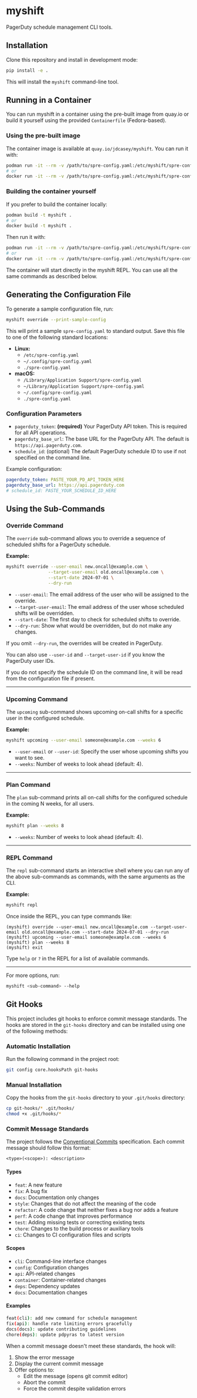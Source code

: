 # myshift

PagerDuty schedule management CLI tools.

## Installation

Clone this repository and install in development mode:

```bash
pip install -e .
```

This will install the `myshift` command-line tool.

## Running in a Container

You can run myshift in a container using the pre-built image from quay.io or build it yourself using the provided `Containerfile` (Fedora-based).

### Using the pre-built image

The container image is available at `quay.io/jdcasey/myshift`. You can run it with:

```bash
podman run -it --rm -v /path/to/spre-config.yaml:/etc/myshift/spre-config.yaml quay.io/jdcasey/myshift
# or
docker run -it --rm -v /path/to/spre-config.yaml:/etc/myshift/spre-config.yaml quay.io/jdcasey/myshift
```

### Building the container yourself

If you prefer to build the container locally:

```bash
podman build -t myshift .
# or
docker build -t myshift .
```

Then run it with:

```bash
podman run -it --rm -v /path/to/spre-config.yaml:/etc/myshift/spre-config.yaml myshift
# or
docker run -it --rm -v /path/to/spre-config.yaml:/etc/myshift/spre-config.yaml myshift
```

The container will start directly in the myshift REPL. You can use all the same commands as described below.

## Generating the Configuration File

To generate a sample configuration file, run:

```bash
myshift override --print-sample-config
```

This will print a sample `spre-config.yaml` to standard output. Save this file to one of the following standard locations:

- **Linux:**
  - `/etc/spre-config.yaml`
  - `~/.config/spre-config.yaml`
  - `./spre-config.yaml`
- **macOS:**
  - `/Library/Application Support/spre-config.yaml`
  - `~/Library/Application Support/spre-config.yaml`
  - `~/.config/spre-config.yaml`
  - `./spre-config.yaml`

### Configuration Parameters

- `pagerduty_token`: **(required)** Your PagerDuty API token. This is required for all API operations.
- `pagerduty_base_url`: The base URL for the PagerDuty API. The default is `https://api.pagerduty.com`.
- `schedule_id`: (optional) The default PagerDuty schedule ID to use if not specified on the command line.

Example configuration:

```yaml
pagerduty_token: PASTE_YOUR_PD_API_TOKEN_HERE
pagerduty_base_url: https://api.pagerduty.com
# schedule_id: PASTE_YOUR_SCHEDULE_ID_HERE
```

## Using the Sub-Commands

### Override Command

The `override` sub-command allows you to override a sequence of scheduled shifts for a PagerDuty schedule.

**Example:**
```bash
myshift override --user-email new.oncall@example.com \
                --target-user-email old.oncall@example.com \
                --start-date 2024-07-01 \
                --dry-run
```
- `--user-email`: The email address of the user who will be assigned to the override.
- `--target-user-email`: The email address of the user whose scheduled shifts will be overridden.
- `--start-date`: The first day to check for scheduled shifts to override.
- `--dry-run`: Show what would be overridden, but do not make any changes.

If you omit `--dry-run`, the overrides will be created in PagerDuty.

You can also use `--user-id` and `--target-user-id` if you know the PagerDuty user IDs.

If you do not specify the schedule ID on the command line, it will be read from the configuration file if present.

---

### Upcoming Command

The `upcoming` sub-command shows upcoming on-call shifts for a specific user in the configured schedule.

**Example:**
```bash
myshift upcoming --user-email someone@example.com --weeks 6
```
- `--user-email` or `--user-id`: Specify the user whose upcoming shifts you want to see.
- `--weeks`: Number of weeks to look ahead (default: 4).

---

### Plan Command

The `plan` sub-command prints all on-call shifts for the configured schedule in the coming N weeks, for all users.

**Example:**
```bash
myshift plan --weeks 8
```
- `--weeks`: Number of weeks to look ahead (default: 4).

---

### REPL Command

The `repl` sub-command starts an interactive shell where you can run any of the above sub-commands as commands, with the same arguments as the CLI.

**Example:**
```bash
myshift repl
```

Once inside the REPL, you can type commands like:
```
(myshift) override --user-email new.oncall@example.com --target-user-email old.oncall@example.com --start-date 2024-07-01 --dry-run
(myshift) upcoming --user-email someone@example.com --weeks 6
(myshift) plan --weeks 8
(myshift) exit
```
Type `help` or `?` in the REPL for a list of available commands.

---

For more options, run:

```bash
myshift <sub-command> --help
```

## Git Hooks

This project includes git hooks to enforce commit message standards. The hooks are stored in the `git-hooks` directory and can be installed using one of the following methods:

### Automatic Installation

Run the following command in the project root:

```bash
git config core.hooksPath git-hooks
```

### Manual Installation

Copy the hooks from the `git-hooks` directory to your `.git/hooks` directory:

```bash
cp git-hooks/* .git/hooks/
chmod +x .git/hooks/*
```

### Commit Message Standards

The project follows the [Conventional Commits](https://www.conventionalcommits.org/) specification. Each commit message should follow this format:

```
<type>(<scope>): <description>
```

#### Types

- `feat`: A new feature
- `fix`: A bug fix
- `docs`: Documentation only changes
- `style`: Changes that do not affect the meaning of the code
- `refactor`: A code change that neither fixes a bug nor adds a feature
- `perf`: A code change that improves performance
- `test`: Adding missing tests or correcting existing tests
- `chore`: Changes to the build process or auxiliary tools
- `ci`: Changes to CI configuration files and scripts

#### Scopes

- `cli`: Command-line interface changes
- `config`: Configuration changes
- `api`: API-related changes
- `container`: Container-related changes
- `deps`: Dependency updates
- `docs`: Documentation changes

#### Examples

```bash
feat(cli): add new command for schedule management
fix(api): handle rate limiting errors gracefully
docs(docs): update contributing guidelines
chore(deps): update pdpyras to latest version
```

When a commit message doesn't meet these standards, the hook will:
1. Show the error message
2. Display the current commit message
3. Offer options to:
   - Edit the message (opens git commit editor)
   - Abort the commit
   - Force the commit despite validation errors 